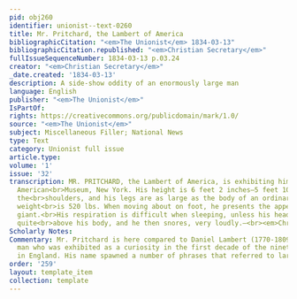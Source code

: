 ```yaml
---
pid: obj260
identifier: unionist--text-0260
title: Mr. Pritchard, the Lambert of America
bibliographicCitation: "<em>The Unionist</em> 1834-03-13"
bibliographicCitation.republished: "<em>Christian Secretary</em>"
fullIssueSequenceNumber: 1834-03-13 p.03.24
creator: "<em>Christian Secretary</em>"
_date.created: '1834-03-13'
description: A side-show oddity of an enormously large man
language: English
publisher: "<em>The Unionist</em>"
IsPartOf: 
rights: https://creativecommons.org/publicdomain/mark/1.0/
source: "<em>The Unionist</em>"
subject: Miscellaneous Filler; National News
type: Text
category: Unionist full issue
article.type: 
volume: '1'
issue: '32'
transcription: MR. PRITCHARD, the Lambert of America, is exhibiting himself at the
  American<br>Museum, New York. His height is 6 feet 2 inches—5 feet 10 inches around
  the<br>shoulders, and his legs are as large as the body of an ordinary man; his
  weight<br>is 520 lbs. When moving about on foot, he presents the appearance of a
  giant.<br>His respiration is difficult when sleeping, unless his head is elevated
  quite<br>above his body, and he then snores, very loudly.—<br><em>Christian Secretary.</em>
Scholarly Notes: 
Commentary: Mr. Pritchard is here compared to Daniel Lambert (1770-1809), a gargantuan
  man who was exhibited as a curiosity in the first decade of the nineteenth century
  in England. His name spawned a number of phrases that referred to large size.
order: '259'
layout: template_item
collection: template
---
```

